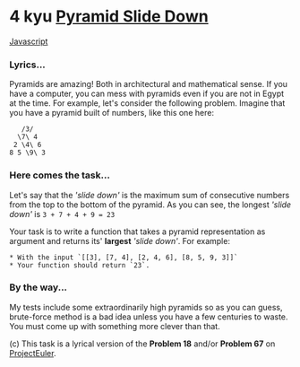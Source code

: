 # 4 kyu [Pyramid Slide Down](https://www.codewars.com/kata/551f23362ff852e2ab000037)

<!-- START LANGUAGE_LINKS -->

[Javascript](./javascript.js)

<!-- END LANGUAGE_LINKS -->

### Lyrics...

Pyramids are amazing! Both in architectural and mathematical sense. If you have a computer, you can mess with pyramids even if you are not in Egypt at the time. For example, let's consider the following problem. Imagine that you have a pyramid built of numbers, like this one here:

```
   /3/
  \7\ 4 
 2 \4\ 6 
8 5 \9\ 3
```

### Here comes the task...

Let's say that the *'slide down'* is the maximum sum of consecutive numbers from the top to the bottom of the pyramid. As you can see, the longest *'slide down'* is `3 + 7 + 4 + 9 = 23`

Your task is to write a function that takes a pyramid representation as argument and returns its' __largest__ *'slide down'*. For example:

```
* With the input `[[3], [7, 4], [2, 4, 6], [8, 5, 9, 3]]`
* Your function should return `23`.
```

### By the way...

My tests include some extraordinarily high pyramids so as you can guess, brute-force method is a bad idea unless you have a few centuries to waste. You must come up with something more clever than that.

(c) This task is a lyrical version of the __Problem 18__ and/or __Problem 67__ on [ProjectEuler](https://projecteuler.net).
